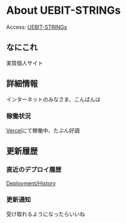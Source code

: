 # About UEBIT-STRINGs
Access: [UEBIT-STRINGs](https://uebit.tk)
## なにこれ
実質個人サイト
## 詳細情報
インターネットのみなさま、こんばんは
### 稼働状況
[Vercel](https://vercel.com)にて稼働中、たぶん好調
## 更新履歴
### 直近のデプロイ履歴
[Deployment/History](https://github.com/STr3292/UEBIT-STRINGs/deployments/activity_log?environment=Production)
### 更新通知
受け取れるようになったらいいね